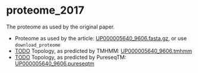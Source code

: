 # proteome_2017

The proteome as used by the original paper.

 * Proteome as used by the article: [UP000005640_9606.fasta.gz](ftp://ftp.ebi.ac.uk/pub/databases/reference_proteomes/QfO/Eukaryota/UP000005640_9606.fasta.gz), or use `download_proteome` 
 * [TODO](https://github.com/richelbilderbeek/bianchi_et_al_2017/issues/13) Topology, as predicted by TMHMM: [UP000005640_9606.tmhmm](https://richelbilderbeek.nl/UP000005640_9606.tmhmm)
 * [TODO](https://github.com/richelbilderbeek/bianchi_et_al_2017/issues/12) Topology, as predicted by PureseqTM: [UP000005640_9606.pureseqtm](https://richelbilderbeek.nl/UP000005640_9606.pureseqtm)

